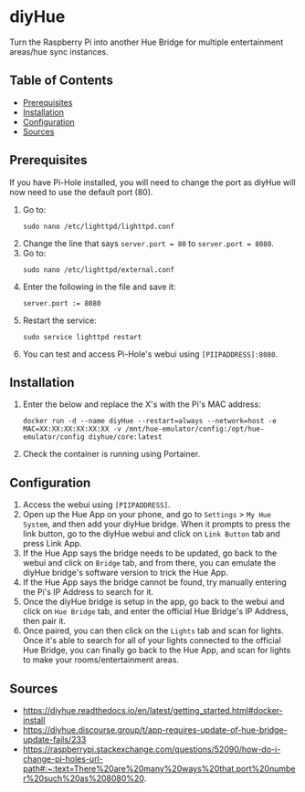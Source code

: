# diyHue
Turn the Raspberry Pi into another Hue Bridge for multiple entertainment areas/hue sync instances.
## Table of Contents
- [Prerequisites](#prerequisites)
- [Installation](#installation)
- [Configuration](#configuration)
- [Sources](#sources)
## Prerequisites
If you have Pi-Hole installed, you will need to change the port as diyHue will now need to use the default port (80).
1. Go to:
    ```
    sudo nano /etc/lighttpd/lighttpd.conf
    ```
2. Change the line that says `server.port = 80` to `server.port = 8080`.
3. Go to:
    ```
    sudo nano /etc/lighttpd/external.conf
    ```
4. Enter the following in the file and save it:
    ```
    server.port := 8080
    ```
5. Restart the service:
    ```
    sudo service lighttpd restart
    ```
6. You can test and access Pi-Hole's webui using `[PIIPADDRESS]:8080`.
## Installation
1. Enter the below and replace the X's with the Pi's MAC address:
    ```
    docker run -d --name diyHue --restart=always --network=host -e MAC=XX:XX:XX:XX:XX:XX -v /mnt/hue-emulator/config:/opt/hue-emulator/config diyhue/core:latest
    ```
2. Check the container is running using Portainer.
## Configuration
1. Access the webui using `[PIIPADDRESS]`.
2. Open up the Hue App on your phone, and go to `Settings` > `My Hue System`, and then add your diyHue bridge. When it prompts to press the link button, go to the diyHue webui and click on `Link Button` tab and press Link App.
3. If the Hue App says the bridge needs to be updated, go back to the webui and click on `Bridge` tab, and from there, you can emulate the diyHue bridge's software version to trick the Hue App.
4. If the Hue App says the bridge cannot be found, try manually entering the Pi's IP Address to search for it.
5. Once the diyHue bridge is setup in the app, go back to the webui and click on `Hue Bridge` tab, and enter the official Hue Bridge's IP Address, then pair it.
6. Once paired, you can then click on the `Lights` tab and scan for lights. Once it's able to search for all of your lights connected to the official Hue Bridge, you can finally go back to the Hue App, and scan for lights to make your rooms/entertainment areas.
## Sources
* https://diyhue.readthedocs.io/en/latest/getting_started.html#docker-install
* https://diyhue.discourse.group/t/app-requires-update-of-hue-bridge-update-fails/233
* https://raspberrypi.stackexchange.com/questions/52090/how-do-i-change-pi-holes-url-path#:~:text=There%20are%20many%20ways%20that,port%20number%20such%20as%208080%20.
